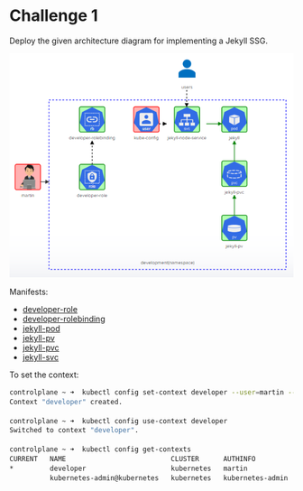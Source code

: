 
# Challenge 1

Deploy the given architecture diagram for implementing a Jekyll SSG.

![](../../../Images/k8s-challenge-1.png)


Manifests:

- [developer-role](./manifests/developer-role.yml)
- [developer-rolebinding](./manifests/developer-rolebinding.yml)
- [jekyll-pod](./manifests/jekyll-pod.yml)
- [jekyll-pv](./manifests/jekyll-pv.yml)
- [jekyll-pvc](./manifests/jekyll-pvc.yml)
- [jekyll-svc](./manifests/jekyll-svc.yml)

To set the context:

```bash
controlplane ~ ➜  kubectl config set-context developer --user=martin --cluster=kubernetes
Context "developer" created.

controlplane ~ ➜  kubectl config use-context developer
Switched to context "developer".

controlplane ~ ➜  kubectl config get-contexts 
CURRENT   NAME                          CLUSTER      AUTHINFO           NAMESPACE
*         developer                     kubernetes   martin             
          kubernetes-admin@kubernetes   kubernetes   kubernetes-admin   
```